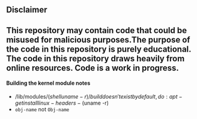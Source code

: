 ## Disclaimer
This repository may contain code that could be misused for malicious purposes.The purpose of the code in this repository is purely educational.
The code in this repository draws heavily from online resources.
Code is a work in progress.
-
#### Building the kernel module notes
- /lib/modules/($shell uname -r)/build doesn't exist by default, do: apt-get install linux-headers-($uname -r)
- `obj-name` not `Obj-name`
